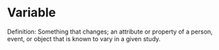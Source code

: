 # Variable

Definition: Something that changes; an attribute or property of a person, event, or object that is known to vary in a given study.